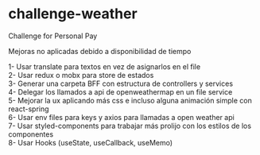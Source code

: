 # challenge-weather
Challenge for Personal Pay

Mejoras no aplicadas debido a disponibilidad de tiempo

1- Usar translate para textos en vez de asignarlos en el file<br />
2- Usar redux o mobx para store de estados<br />
3- Generar una carpeta BFF con estructura de controllers y services<br />
4- Delegar los llamados a api de openweathermap en un file service<br />
5- Mejorar la ux aplicando más css e incluso alguna animación simple con react-spring<br />
6- Usar env files para keys y axios para llamadas a open weather api<br />
7- Usar styled-components para trabajar más prolijo con los estilos de los componentes<br />
8- Usar Hooks (useState, useCallback, useMemo)<br />
